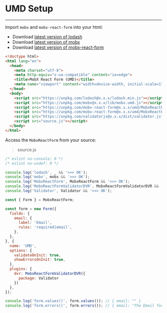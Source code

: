 # UMD Setup

---

Import `mobx` and `mobx-react-form` into your html:

* Download [latest version of lodash](https://unpkg.com/lodash/lodash.min.js)
* Download [latest version of mobx](https://unpkg.com/mobx/lib/mobx.umd.js)
* Download [latest version of mobx-react-form](https://unpkg.com/mobx-react-form/umd/MobxReactForm.umd.min.js)

```html
<!doctype html>
<html lang="en">
  <head>
    <meta charset="utf-8">
    <meta http-equiv="x-ua-compatible" content="ie=edge">
    <title>MobX React Form (UMD)</title>
    <meta name="viewport" content="width=device-width, initial-scale=1">
  </head>
  <body>
    <script src="https://unpkg.com/lodash@x.x.x/lodash.min.js"></script>
    <script src="https://unpkg.com/mobx@x.x.x/lib/mobx.umd.js"></script>
    <script src="https://unpkg.com/mobx-react-form@x.x.x/umd/MobxReactForm.umd.min.js"></script>
    <script src="https://unpkg.com/mobx-react-form@x.x.x/umd/MobxReactFormValidatorDVR.umd.min.js"></script>
    <script src="https://unpkg.com/validatorjs@x.x.x/dist/validator.js"></script>
    <script src="source.js"></script>
  </body>
</html>

```

Access the `MobxReactForm` from your source:

> source.js

```javascript
/* eslint no-console: 0 */
/* eslint no-undef: 0 */

console.log('lodash', _ && '>>> OK');
console.log('mobx', mobx && '>>> OK');
console.log('MobxReactForm', MobxReactForm && '>>> OK');
console.log('MobxReactFormValidatorDVR', MobxReactFormValidatorDVR && '>>> OK');
console.log('Validator', Validator && '>>> OK');

const { Form } = MobxReactForm;

const form = new Form({
  fields: {
    email: {
      label: 'Email',
      rules: 'required|email',
    },
  },
}, {
  name: 'UMD',
  options: {
    validateOnInit: true,
    showErrorsOnInit: true,
  },
  plugins: {
    dvr: MobxReactFormValidatorDVR({
      package: Validator
    })
  },
});

console.log('form.values()', form.values()); // { email: "" }
console.log('form.errors()', form.errors()); // { email: "The Email format is invalid." }
```

